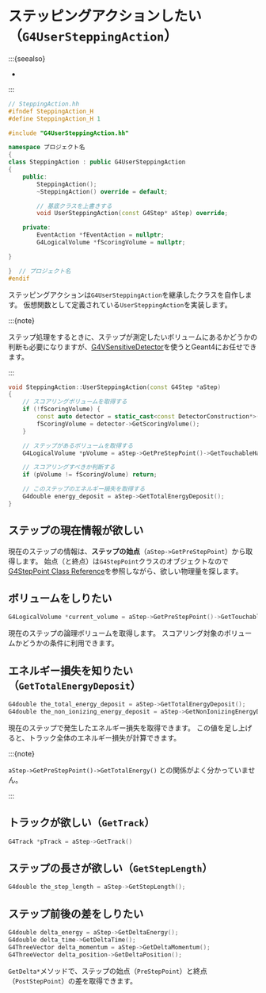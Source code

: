 # ステッピングアクションしたい（``G4UserSteppingAction``）

:::{seealso}

- [](./geant4-step.md)

:::

```cpp
// SteppingAction.hh
#ifndef SteppingAction_H
#define SteppingAction_H 1

#include "G4UserSteppingAction.hh"

namespace プロジェクト名
{
class SteppingAction : public G4UserSteppingAction
{
    public:
        SteppingAction();
        ~SteppingAction() override = default;

        // 基底クラスを上書きする
        void UserSteppingAction(const G4Step* aStep) override;

    private:
        EventAction *fEventAction = nullptr;
        G4LogicalVolume *fScoringVolume = nullptr;

}

}  // プロジェクト名
#endif
```

ステッピングアクションは``G4UserSteppingAction``を継承したクラスを自作します。
仮想関数として定義されている``UserSteppingAction``を実装します。

:::{note}

ステップ処理をするときに、ステップが測定したいボリュームにあるかどうかの判断も必要になりますが、[G4VSensitiveDetector](./geant4-sensitivedetector.md)を使うとGeant4にお任せできます。

:::

```cpp
void SteppingAction::UserSteppingAction(const G4Step *aStep)
{
    // スコアリングボリュームを取得する
    if (!fScoringVolume) {
        const auto detector = static_cast<const DetectorConstruction*>(G4RunManager::GetRunManager()->GetUserDetectorConstruction());
        fScoringVolume = detector->GetScoringVolume();
    }

    // ステップがあるボリュームを取得する
    G4LogicalVolume *pVolume = aStep->GetPreStepPoint()->GetTouchableHandle()->GetVolume()->GetLogicalVolume();

    // スコアリングすべきか判断する
    if (pVolume != fScoringVolume) return;

    // このステップのエネルギー損失を取得する
    G4double energy_deposit = aStep->GetTotalEnergyDeposit();
}
```

## ステップの現在情報が欲しい

現在のステップの情報は、**ステップの始点**（``aStep->GetPreStepPoint``）から取得します。
始点（と終点）は``G4StepPoint``クラスのオブジェクトなので[G4StepPoint Class Reference](https://apc.u-paris.fr/~franco/g4doxy/html/classG4StepPoint.html)を参照しながら、欲しい物理量を探します。

## ボリュームをしりたい

```cpp
G4LogicalVolume *current_volume = aStep->GetPreStepPoint()->GetTouchableHandle()->GetVolume()->GetLogicalVolume()
```

現在のステップの論理ボリュームを取得します。
スコアリング対象のボリュームかどうかの条件に利用できます。

## エネルギー損失を知りたい（``GetTotalEnergyDeposit``）

```cpp
G4double the_total_energy_deposit = aStep->GetTotalEnergyDeposit();
G4double the_non_ionizing_energy_deposit = aStep->GetNonIonizingEnergyDeposit();
```

現在のステップで発生したエネルギー損失を取得できます。
この値を足し上げると、トラック全体のエネルギー損失が計算できます。

:::{note}

``aStep->GetPreStepPoint()->GetTotalEnergy()`` との関係がよく分かっていません。

:::

## トラックが欲しい（``GetTrack``）

```cpp
G4Track *pTrack = aStep->GetTrack()
```

## ステップの長さが欲しい（``GetStepLength``）

```cpp
G4double the_step_length = aStep->GetStepLength();
```

## ステップ前後の差をしりたい

```cpp
G4double delta_energy = aStep->GetDeltaEnergy();
G4double delta_time->GetDeltaTime();
G4ThreeVector delta_momentum = aStep->GetDeltaMomentum();
G4ThreeVector delta_position->GetDeltaPosition();
```

``GetDelta*``メソッドで、ステップの始点（``PreStepPoint``）と終点（``PostStepPoint``）の差を取得できます。
